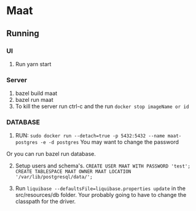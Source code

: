 # Maat

## Running

### UI
1. Run yarn start

### Server
1. bazel build maat
2. bazel run maat
3. To kill the server run ctrl-c and the run `docker stop imageName or id`

### DATABASE
1. RUN: 
`sudo docker run --detach=true -p 5432:5432 --name maat-postgres -e -d postgres`
 You may want to change the password 
 
 Or you can run bazel run database.

2. Setup users and schema's.
`CREATE USER MAAT WITH PASSWORD 'test';`
`CREATE TABLESPACE MAAT
        OWNER MAAT
        LOCATION '/var/lib/postgresql/data/';`

3. Run `liquibase --defaultsFile=liquibase.properties update` in the src/resources/db folder. Your probably going to have to change the classpath for the driver.
